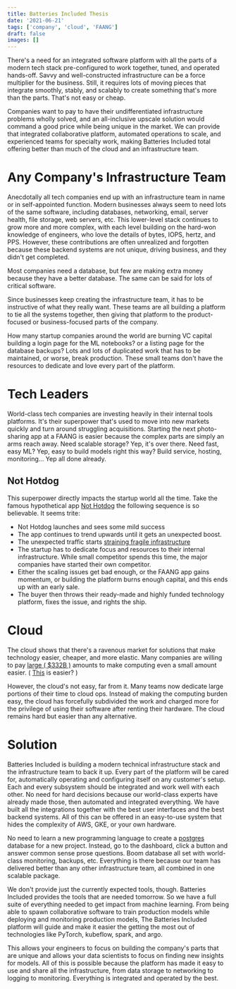 ```yaml
---
title: Batteries Included Thesis
date: '2021-06-21'
tags: ['company', 'cloud', 'FAANG']
draft: false
images: []
---
```


There's a need for an integrated software platform with all the parts of a
modern tech stack pre-configured to work together, tuned, and operated
hands-off. Savvy and well-constructed infrastructure can be a force multiplier
for the business. Still, it requires lots of moving pieces that integrate
smoothly, stably, and scalably to create something that's more than the parts.
That's not easy or cheap.

Companies want to pay to have their undifferentiated infrastructure problems
wholly solved, and an all-inclusive upscale solution would command a good price
while being unique in the market. We can provide that integrated collaborative
platform, automated operations to scale, and experienced teams for specialty
work, making Batteries Included total offering better than much of the cloud and
an infrastructure team.

# Any Company's Infrastructure Team

Anecdotally all tech companies end up with an infrastructure team in name or in
self-appointed function. Modern businesses always seem to need lots of the same
software, including databases, networking, email, server health, file storage,
web servers, etc. This lower-level stack continues to grow more and more
complex, with each level building on the hard-won knowledge of engineers, who
love the details of bytes, IOPS, hertz, and PPS. However, these contributions
are often unrealized and forgotten because these backend systems are not unique,
driving business, and they didn't get completed.

Most companies need a database, but few are making extra money because they have
a better database. The same can be said for lots of critical software.

Since businesses keep creating the infrastructure team, it has to be instructive
of what they really want. These teams are all building a platform to tie all the
systems together, then giving that platform to the product-focused or
business-focused parts of the company.

How many startup companies around the world are burning VC capital building a
login page for the ML notebooks? or a listing page for the database backups?
Lots and lots of duplicated work that has to be maintained, or worse, break
production. These small teams don't have the resources to dedicate and love
every part of the platform.

# Tech Leaders

World-class tech companies are investing heavily in their internal tools
platforms. It's their superpower that's used to move into new markets quickly
and turn around struggling acquisitions. Starting the next photo-sharing app at
a FAANG is easier because the complex parts are simply an arms reach away. Need
scalable storage? Yep, it's over there. Need fast, easy ML? Yep, easy to build
models right this way? Build service, hosting, monitoring... Yep all done
already.

## Not Hotdog

This superpower directly impacts the startup world all the time. Take the famous
hypothetical app [Not Hotdog](https://www.youtube.com/watch?v=ACmydtFDTGs) the
following sequence is so believable. It seems trite:

- Not Hotdog launches and sees some mild success
- The app continues to trend upwards until it gets an unexpected boost.
- The unexpected traffic starts
  [straining fragile infrastructure](https://twitter.com/failwhale/photo)
- The startup has to dedicate focus and resources to their internal
  infrastructure. While small competitor spends this time, the major companies
  have started their own competitor.
- Either the scaling issues get bad enough, or the FAANG app gains momentum, or
  building the platform burns enough capital, and this ends up with an early
  sale.
- The buyer then throws their ready-made and highly funded technology platform,
  fixes the issue, and rights the ship.

# Cloud

The cloud shows that there's a ravenous market for solutions that make
technology easier, cheaper, and more elastic. Many companies are willing to pay
[large ( $332B )](https://www.gartner.com/en/newsroom/press-releases/2021-04-21-gartner-forecasts-worldwide-public-cloud-end-user-spending-to-grow-23-percent-in-2021)
amounts to make computing even a small amount easier. (
[This](https://d2908q01vomqb2.cloudfront.net/fc074d501302eb2b93e2554793fcaf50b3bf7291/2021/04/24/Figure-1.-Current-architecture-with-improved-resiliency-and-standardized-observability.jpg)
is easier? )

However, the cloud's not easy, far from it. Many teams now dedicate large
portions of their time to cloud ops. Instead of making the computing burden
easy, the cloud has forcefully subdivided the work and charged more for the
privilege of using their software after renting their hardware. The cloud
remains hard but easier than any alternative.

# Solution

Batteries Included is building a modern technical infrastructure stack and the
infrastructure team to back it up. Every part of the platform will be cared for,
automatically operating and configuring itself on any customer's setup. Each and
every subsystem should be integrated and work well with each other. No need for
hard decisions because our world-class experts have already made those, then
automated and integrated everything. We have built all the integrations together
with the best user interfaces and the best backend systems. All of this can be
offered in an easy-to-use system that hides the complexity of AWS, GKE, or your
own hardware.

No need to learn a new programming language to create a
[postgres](https://www.postgresql.org/) database for a new project. Instead, go
to the dashboard, click a button and answer common sense prose questions. Boom
database all set with world-class monitoring, backups, etc. Everything is there
because our team has delivered better than any other infrastructure team, all
combined in one scalable package.

We don't provide just the currently expected tools, though. Batteries Included
provides the tools that are needed tomorrow. So we have a full suite of
everything needed to get impact from machine learning. From being able to spawn
collaborative software to train production models while deploying and monitoring
production models, The Batteries Included platform will guide and make it easier
the getting the most out of technologies like PyTorch, kubeflow, spark, and
argo.

This allows your engineers to focus on building the company's parts that are
unique and allows your data scientists to focus on finding new insights for
models. All of this is possible because the platform has made it easy to use and
share all the infrastructure, from data storage to networking to logging to
monitoring. Everything is integrated and operated by the best.
